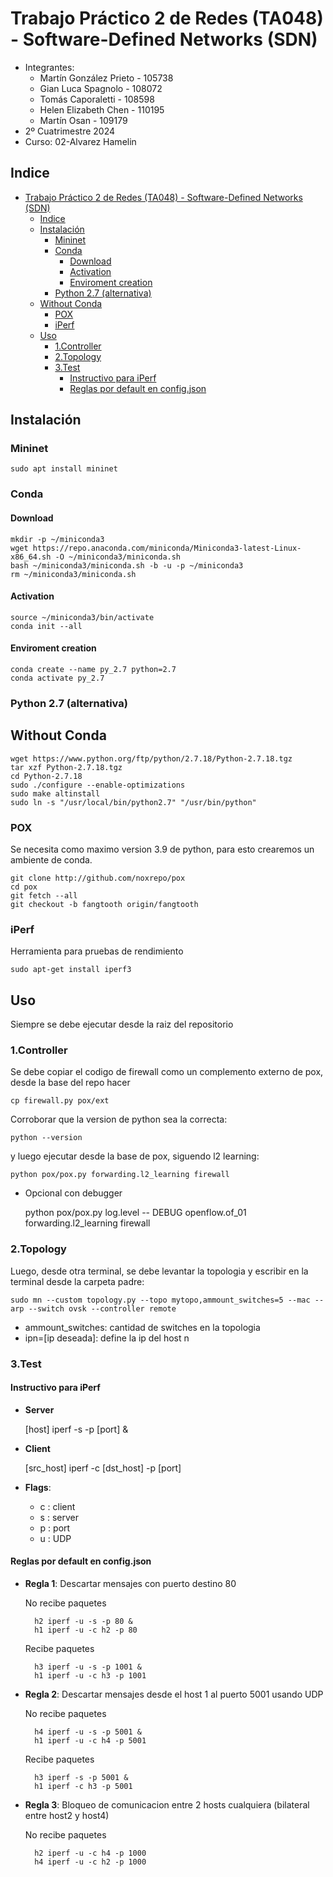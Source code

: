 # Trabajo Práctico 2 de Redes (TA048) - Software-Defined Networks (SDN)

- Integrantes:
  - Martín González Prieto - 105738
  - Gian Luca Spagnolo - 108072
  - Tomás Caporaletti - 108598
  - Helen Elizabeth Chen - 110195
  - Martín Osan - 109179
- 2º Cuatrimestre 2024
- Curso: 02-Alvarez Hamelin

## Indice

- [Trabajo Práctico 2 de Redes (TA048) - Software-Defined Networks (SDN)](#trabajo-práctico-2-de-redes-ta048---software-defined-networks-sdn)
  - [Indice](#indice)
  - [Instalación](#instalación)
    - [Mininet](#mininet)
    - [Conda](#conda)
      - [Download](#download)
      - [Activation](#activation)
      - [Enviroment creation](#enviroment-creation)
    - [Python 2.7 (alternativa)](#python-27-alternativa)
  - [Without Conda](#without-conda)
    - [POX](#pox)
    - [iPerf](#iperf)
  - [Uso](#uso)
    - [1.Controller](#1controller)
    - [2.Topology](#2topology)
    - [3.Test](#3test)
      - [Instructivo para iPerf](#instructivo-para-iperf)
      - [Reglas por default en config.json](#reglas-por-default-en-configjson)

## Instalación

### Mininet

    sudo apt install mininet

### Conda

#### Download

    mkdir -p ~/miniconda3
    wget https://repo.anaconda.com/miniconda/Miniconda3-latest-Linux-x86_64.sh -O ~/miniconda3/miniconda.sh
    bash ~/miniconda3/miniconda.sh -b -u -p ~/miniconda3
    rm ~/miniconda3/miniconda.sh

#### Activation

    source ~/miniconda3/bin/activate    
    conda init --all

#### Enviroment creation

    conda create --name py_2.7 python=2.7
    conda activate py_2.7

### Python 2.7 (alternativa)

## Without Conda

    wget https://www.python.org/ftp/python/2.7.18/Python-2.7.18.tgz
    tar xzf Python-2.7.18.tgz
    cd Python-2.7.18
    sudo ./configure --enable-optimizations
    sudo make altinstall
    sudo ln -s "/usr/local/bin/python2.7" "/usr/bin/python"

### POX

Se necesita como maximo version 3.9 de python, para esto crearemos un ambiente de conda.

    git clone http://github.com/noxrepo/pox
    cd pox
    git fetch --all
    git checkout -b fangtooth origin/fangtooth

### iPerf

Herramienta para pruebas de rendimiento

    sudo apt-get install iperf3

## Uso

Siempre se debe ejecutar desde la raiz del repositorio

### 1.Controller

Se debe copiar el codigo de firewall como un complemento externo de pox, desde la base del repo hacer

    cp firewall.py pox/ext

Corroborar que la version de python sea la correcta:

    python --version

y luego ejecutar desde la base de pox, siguendo l2 learning:

    python pox/pox.py forwarding.l2_learning firewall

- Opcional con debugger

    python pox/pox.py log.level -- DEBUG openflow.of_01 forwarding.l2_learning firewall

### 2.Topology

Luego, desde otra terminal, se debe levantar la topologia y escribir en la terminal desde la carpeta padre:

    sudo mn --custom topology.py --topo mytopo,ammount_switches=5 --mac --arp --switch ovsk --controller remote

- ammount_switches:  cantidad de switches en la topologia
- ipn=[ip deseada]:  define la ip del host n

### 3.Test

#### Instructivo para iPerf

- **Server**

    [host] iperf -s -p [port] &

- **Client**

    [src_host] iperf -c [dst_host] -p [port]

- **Flags**:
  - c : client
  - s : server
  - p : port
  - u : UDP

#### Reglas por default en config.json

- **Regla 1**: Descartar mensajes con puerto destino 80  

    No recibe paquetes

        h2 iperf -u -s -p 80 &
        h1 iperf -u -c h2 -p 80 

    Recibe paquetes

        h3 iperf -u -s -p 1001 &
        h1 iperf -u -c h3 -p 1001 

- **Regla 2**: Descartar mensajes desde el host 1 al puerto 5001 usando UDP  

    No recibe paquetes

        h4 iperf -u -s -p 5001 &
        h1 iperf -u -c h4 -p 5001

    Recibe paquetes

        h3 iperf -s -p 5001 &
        h1 iperf -c h3 -p 5001

- **Regla 3**: Bloqueo de comunicacion entre 2 hosts cualquiera (bilateral entre host2 y host4)

    No recibe paquetes

        h2 iperf -u -c h4 -p 1000
        h4 iperf -u -c h2 -p 1000
